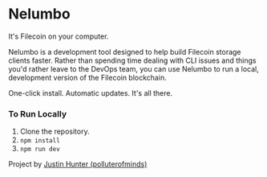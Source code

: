 # Nelumbo

It's Filecoin on your computer. 

Nelumbo is a development tool designed to help build Filecoin storage clients faster. Rather than spending time dealing with CLI issues and things you'd rather leave to the DevOps team, you can use Nelumbo to run a local, development version of the Filecoin blockchain. 

One-click install. Automatic updates. It's all there. 

### To Run Locally 

1. Clone the repository.
2. `npm install` 
3. `npm run dev` 

Project by [Justin Hunter (polluterofminds)](https://polluterofminds.com)